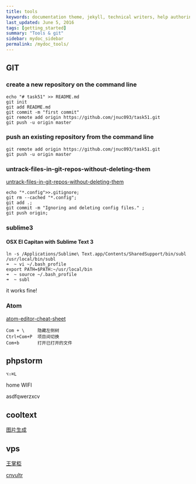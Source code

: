 ```yaml
---
title: tools
keywords: documentation theme, jekyll, technical writers, help authoring tools, hat replacements
last_updated: June 5, 2016
tags: [getting_started]
summary: "Tools & git"
sidebar: mydoc_sidebar
permalink: /mydoc_tools/
---
```



## GIT

### create a new repository on the command line

	echo "# task51" >> README.md
	git init
	git add README.md
	git commit -m "first commit"
	git remote add origin https://github.com/jnuc093/task51.git
	git push -u origin master

### push an existing repository from the command line

	git remote add origin https://github.com/jnuc093/task51.git
	git push -u origin master

### untrack-files-in-git-repos-without-deleting-them

[untrack-files-in-git-repos-without-deleting-them](http://www.arlocarreon.com/blog/git/untrack-files-in-git-repos-without-deleting-them/)

	echo "*.config">>.gitignore;
	git rm --cached "*.config";
	git add .;
	git commit -m "Ignoring and deleting config files." ;
	git push origin;

### sublime3

#### OSX El Capitan with Sublime Text 3

    ln -s /Applications/Sublime\ Text.app/Contents/SharedSupport/bin/subl /usr/local/bin/subl
    ➜  ~ vi ~/.bash_profile
    export PATH=$PATH:~/usr/local/bin
    ➜  ~ source ~/.bash_profile
    ➜  ~ subl

  it works fine!


### Atom

[atom-editor-cheat-sheet](http://sweetme.at/2014/03/10/atom-editor-cheat-sheet/)

    Com + \     隐藏左侧树
    Ctrl+Com+P  项目间切换
    Com+b       打开已打开的文件

## phpstorm

    ⌥⇧⌘L

home WIFI

  asdfqwerzxcv

## cooltext

[图片生成](https://cooltext.com/)

## vps
[王掌柜](http://since1989.org/contact)

[cnvultr](http://www.cnvultr.com/)
